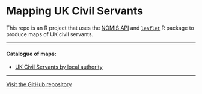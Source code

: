 # Mapping UK Civil Servants
This repo is an R project that uses the [NOMIS API](https://www.nomisweb.co.uk/) and [`leaflet`](https://rstudio.github.io/leaflet/) R package to produce maps of UK civil servants.

---

#### Catalogue of maps:

* [UK Civil Servants by local authority](https://co-analysis.github.io/csmapping/cs_lad.html)

---

[Visit the GitHub repository](https://www.github.com/co-analysis/csmapping)
